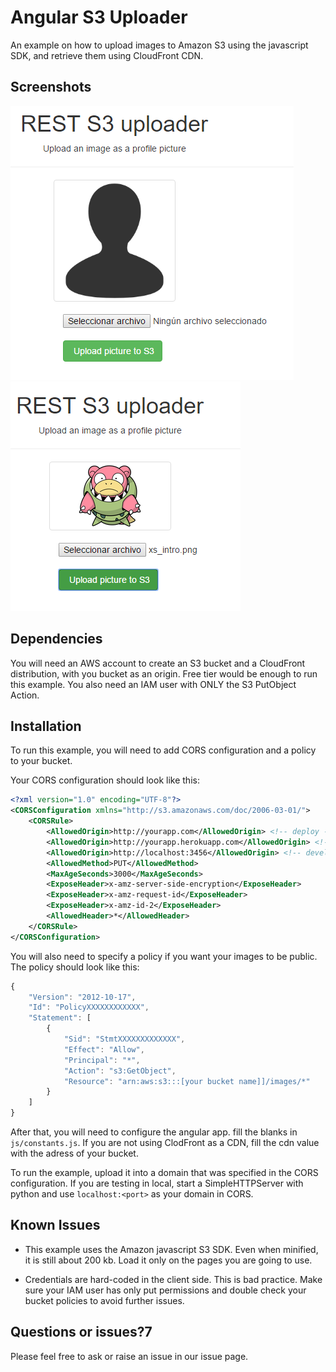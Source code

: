 # Angular S3 Uploader

An example on how to upload images to Amazon S3 using the javascript SDK, and retrieve them using CloudFront CDN.

## Screenshots

![](docs/img/c1.png)
![](docs/img/c2.png)

## Dependencies

You will need an AWS account to create an S3 bucket and a CloudFront distribution, with you bucket as an origin. Free tier would be enough to run this example. You also need an IAM user with ONLY the S3 PutObject Action.

## Installation

To run this example, you will need to add CORS configuration and a policy to your bucket.

Your CORS configuration should look like this:

```xml
<?xml version="1.0" encoding="UTF-8"?>
<CORSConfiguration xmlns="http://s3.amazonaws.com/doc/2006-03-01/">
    <CORSRule>
        <AllowedOrigin>http://yourapp.com</AllowedOrigin> <!-- deploy -->
        <AllowedOrigin>http://yourapp.herokuapp.com</AllowedOrigin> <!-- staging -->
        <AllowedOrigin>http://localhost:3456</AllowedOrigin> <!-- development -->
        <AllowedMethod>PUT</AllowedMethod>
        <MaxAgeSeconds>3000</MaxAgeSeconds>
        <ExposeHeader>x-amz-server-side-encryption</ExposeHeader>
        <ExposeHeader>x-amz-request-id</ExposeHeader>
        <ExposeHeader>x-amz-id-2</ExposeHeader>
        <AllowedHeader>*</AllowedHeader>
    </CORSRule>
</CORSConfiguration>
```

You will also need to specify a policy if you want your images to be public. The policy should look like this:

```javascript
{
	"Version": "2012-10-17",
	"Id": "PolicyXXXXXXXXXXXX",
	"Statement": [
		{
			"Sid": "StmtXXXXXXXXXXXXX",
			"Effect": "Allow",
			"Principal": "*",
			"Action": "s3:GetObject",
			"Resource": "arn:aws:s3:::[your bucket name]]/images/*"
		}
	]
}

```

After that, you will need to configure the angular app. fill the blanks in `js/constants.js`. If you are not using ClodFront as a CDN, fill the cdn value with the adress of your bucket.

To run the example, upload it into a domain that was specified in the CORS configuration. If you are testing in local, start a SimpleHTTPServer with python and use `localhost:<port>` as your domain in CORS.

## Known Issues
* This example uses the Amazon javascript S3 SDK. Even when minified, it is still about 200 kb. Load it only on the pages you are going to use.

* Credentials are hard-coded in the client side. This is bad practice. Make sure your IAM user has only put permissions and double check your bucket policies to avoid further issues. 

## Questions or issues?7
Please feel free to ask or raise an issue in our issue page.